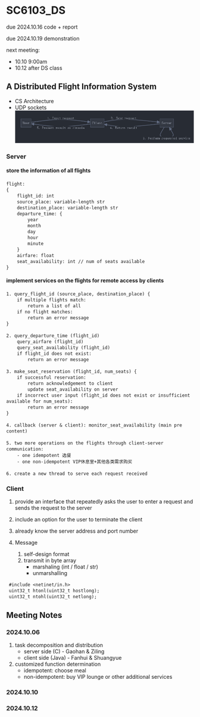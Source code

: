 # SC6103_DS
due 2024.10.16 code + report

due 2024.10.19 demonstration

next meeting:
 - 10.10 9:00am
 - 10.12 after DS class

## A Distributed Flight Information System
 - CS Architecture
 - UDP sockets
![CS Communication Flow](cs-communication-flow.png)

### Server

#### store the information of all flights
```
flight:
{
    flight_id: int
    source_place: variable-length str
    destination_place: variable-length str
    departure_time: {
        year
        month
        day
        hour
        minute
    }
    airfare: float
    seat_availability: int // num of seats available
}
```

#### implement services on the flights for remote access by clients
```
1. query_flight_id (source_place, destination_place) {
    if multiple flights match:
        return a list of all
    if no flight matches:
        return an error message
}

2. query_departure_time (flight_id)
    query_airfare (flight_id)
    query_seat_availability (flight_id)
    if flight_id does not exist:
        return an error message

3. make_seat_reservation (flight_id, num_seats) {
    if successful reservation:
        return acknowledgement to client
        update seat_availability on server 
    if incorrect user input (flight_id does not exist or insufficient available for num_seats):
        return an error message
}

4. callback (server & client): monitor_seat_availability (main pre content)

5. two more operations on the flights through client-server communication:
    - one idempotent 选餐
    - one non-idempotent VIP休息室+其他各类需求购买

6. create a new thread to serve each request received
```

### Client
1. provide an interface that repeatedly asks the user to enter a request and sends the request to the server
 
2. include an option for the user to terminate the client

3. already know the server address and port number

4. Message
    1. self-design format
    2. transmit in byte array
        - marshaling (int / float / str)
        - unmarshalling
```
 #include <netinet/in.h>
 uint32_t htonl(uint32_t hostlong);
 uint32_t ntohl(uint32_t netlong);
```


## Meeting Notes
### 2024.10.06
 1. task decomposition and distribution
    - server side (C) - Gaohan & Ziling
    - client side (Java) - Fanhui & Shuangyue
 2. customized function determination
    - idempotent: choose meal
    - non-idempotent: buy VIP lounge or other additional services

### 2024.10.10


### 2024.10.12
